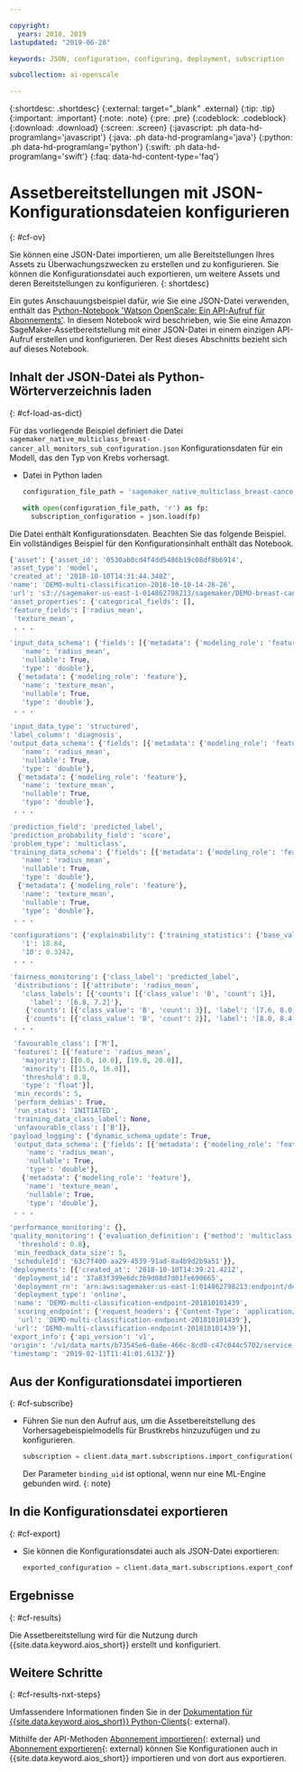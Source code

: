 ```yaml
---

copyright:
  years: 2018, 2019
lastupdated: "2019-06-28"

keywords: JSON, configuration, configuring, deployment, subscription

subcollection: ai-openscale

---
```


{:shortdesc: .shortdesc}
{:external: target="_blank" .external}
{:tip: .tip}
{:important: .important}
{:note: .note}
{:pre: .pre}
{:codeblock: .codeblock}
{:download: .download}
{:screen: .screen}
{:javascript: .ph data-hd-programlang='javascript'}
{:java: .ph data-hd-programlang='java'}
{:python: .ph data-hd-programlang='python'}
{:swift: .ph data-hd-programlang='swift'}
{:faq: data-hd-content-type='faq'}

# Assetbereitstellungen mit JSON-Konfigurationsdateien konfigurieren
{: #cf-ov}

Sie können eine JSON-Datei importieren, um alle Bereitstellungen Ihres Assets zu Überwachungszwecken zu erstellen und zu konfigurieren. Sie können die Konfigurationsdatei auch exportieren, um weitere Assets und deren Bereitstellungen zu konfigurieren.
{: shortdesc}

Ein gutes Anschauungsbeispiel dafür, wie Sie eine JSON-Datei verwenden, enthält das [Python-Notebook 'Watson OpenScale: Ein API-Aufruf für Abonnements'](https://github.com/pmservice/ai-openscale-tutorials/blob/master/notebooks/Watson%20OpenScale%20One%20API%20Shot%20for%20subscription.ipynb). In diesem Notebook wird beschrieben, wie Sie eine Amazon SageMaker-Assetbereitstellung mit einer JSON-Datei in einem einzigen API-Aufruf erstellen und konfigurieren. Der Rest dieses Abschnitts bezieht sich auf dieses Notebook.

## Inhalt der JSON-Datei als Python-Wörterverzeichnis laden
{: #cf-load-as-dict}

Für das vorliegende Beispiel definiert die Datei `sagemaker_native_multiclass_breast-cancer_all_monitors_sub_configuration.json` Konfigurationsdaten für ein Modell, das den Typ von Krebs vorhersagt.

- Datei in Python laden

    ```python
    configuration_file_path = 'sagemaker_native_multiclass_breast-cancer_all_monitors_sub_configuration.json'

  with open(configuration_file_path, 'r') as fp:
      subscription_configuration = json.load(fp)
    ```

Die Datei enthält Konfigurationsdaten. Beachten Sie das folgende Beispiel. Ein vollständiges Beispiel für den Konfigurationsinhalt enthält das Notebook.

  ```python
  {'asset': {'asset_id': '0530ab0cd4f4dd5486b19c08df8b6914',
  'asset_type': 'model',
  'created_at': '2018-10-10T14:31:44.348Z',
  'name': 'DEMO-multi-classification-2018-10-10-14-26-26',
  'url': 's3://sagemaker-us-east-1-014862798213/sagemaker/DEMO-breast-cancer-prediction/DEMO-multi-classification-2018-10-10-14-26-26/output/model.tar.gz'},
 'asset_properties': {'categorical_fields': [],
  'feature_fields': ['radius_mean',
   'texture_mean',
   . . .

  'input_data_schema': {'fields': [{'metadata': {'modeling_role': 'feature'},
     'name': 'radius_mean',
     'nullable': True,
     'type': 'double'},
    {'metadata': {'modeling_role': 'feature'},
     'name': 'texture_mean',
     'nullable': True,
     'type': 'double'},
   . . .

  'input_data_type': 'structured',
  'label_column': 'diagnosis',
  'output_data_schema': {'fields': [{'metadata': {'modeling_role': 'feature'},
     'name': 'radius_mean',
     'nullable': True,
     'type': 'double'},
    {'metadata': {'modeling_role': 'feature'},
     'name': 'texture_mean',
     'nullable': True,
     'type': 'double'},
   . . .

  'prediction_field': 'predicted_label',
  'prediction_probability_field': 'score',
  'problem_type': 'multiclass',
  'training_data_schema': {'fields': [{'metadata': {'modeling_role': 'feature'},
     'name': 'radius_mean',
     'nullable': True,
     'type': 'double'},
    {'metadata': {'modeling_role': 'feature'},
     'name': 'texture_mean',
     'nullable': True,
     'type': 'double'},
   . . .

 'configurations': {'explainability': {'training_statistics': {'base_values': {'0': 13.37,
     '1': 18.84,
     '10': 0.3242,
   . . .

  'fairness_monitoring': {'class_label': 'predicted_label',
   'distributions': [{'attribute': 'radius_mean',
     'class_labels': [{'counts': [{'class_value': 'B', 'count': 1}],
       'label': '[6.8, 7.2]'},
      {'counts': [{'class_value': 'B', 'count': 3}], 'label': '[7.6, 8.0]'},
      {'counts': [{'class_value': 'B', 'count': 2}], 'label': '[8.0, 8.4]'},
   . . .

   'favourable_class': ['M'],
   'features': [{'feature': 'radius_mean',
     'majority': [[0.0, 10.0], [19.0, 20.0]],
     'minority': [[15.0, 16.0]],
     'threshold': 0.8,
     'type': 'float'}],
   'min_records': 5,
   'perform_debias': True,
   'run_status': 'INITIATED',
   'training_data_class_label': None,
   'unfavourable_class': ['B']},
  'payload_logging': {'dynamic_schema_update': True,
   'output_data_schema': {'fields': [{'metadata': {'modeling_role': 'feature'},
      'name': 'radius_mean',
      'nullable': True,
      'type': 'double'},
     {'metadata': {'modeling_role': 'feature'},
      'name': 'texture_mean',
      'nullable': True,
      'type': 'double'},
   . . .

  'performance_monitoring': {},
  'quality_monitoring': {'evaluation_definition': {'method': 'multiclass',
    'threshold': 0.8},
   'min_feedback_data_size': 5,
   'scheduleId': '63c7f400-aa29-4539-91ad-8a4b9d2b9a51'}},
 'deployments': [{'created_at': '2018-10-10T14:39:21.421Z',
   'deployment_id': '37a83f399e6dc3b9d08d7d01fe690665',
   'deployment_rn': 'arn:aws:sagemaker:us-east-1:014862798213:endpoint/demo-multi-classification-endpoint-201810101439',
   'deployment_type': 'online',
   'name': 'DEMO-multi-classification-endpoint-201810101439',
   'scoring_endpoint': {'request_headers': {'Content-Type': 'application/json'},
    'url': 'DEMO-multi-classification-endpoint-201810101439'},
   'url': 'DEMO-multi-classification-endpoint-201810101439'}],
 'export_info': {'api_version': 'v1',
  'origin': '/v1/data_marts/b73545e6-0a6e-466c-8cd0-c47c044c5702/service_bindings/bf44cc7f-990d-4942-bfc6-cbcf71a1b78c/subscriptions/0530ab0cd4f4dd5486b19c08df8b6914',
  'timestamp': '2019-02-11T11:41:01.613Z'}}
  ```

## Aus der Konfigurationsdatei importieren
{: #cf-subscribe}

- Führen Sie nun den Aufruf aus, um die Assetbereitstellung des Vorhersagebeispielmodells für Brustkrebs hinzuzufügen und zu konfigurieren.

    ```python
    subscription = client.data_mart.subscriptions.import_configuration(binding_uid=binding_uid, configuration_data=subscription_configuration)
    ```

  Der Parameter `binding_uid` ist optional, wenn nur eine ML-Engine gebunden wird.
  {: note}

## In die Konfigurationsdatei exportieren
{: #cf-export}

- Sie können die Konfigurationsdatei auch als JSON-Datei exportieren:

    ```python
    exported_configuration = client.data_mart.subscriptions.export_configuration(binding_uid=binding_uid, subscription_uid=subscription.uid)
    ```

## Ergebnisse
{: #cf-results}

Die Assetbereitstellung wird für die Nutzung durch {{site.data.keyword.aios_short}} erstellt und konfiguriert.

## Weitere Schritte
{: #cf-results-nxt-steps}

Umfassendere Informationen finden Sie in der [Dokumentation für {{site.data.keyword.aios_short}} Python-Clients](http://ai-openscale-python-client-dev.mybluemix.net/#subscriptions){: external}.

Mithilfe der API-Methoden [Abonnement importieren](https://{DomainName}/apidocs/ai-openscale#import-subscription){: external} und [Abonnement exportieren](https://{DomainName}/apidocs/ai-openscale#export-subscription){: external} können Sie Konfigurationen auch in {{site.data.keyword.aios_short}} importieren und von dort aus exportieren.

